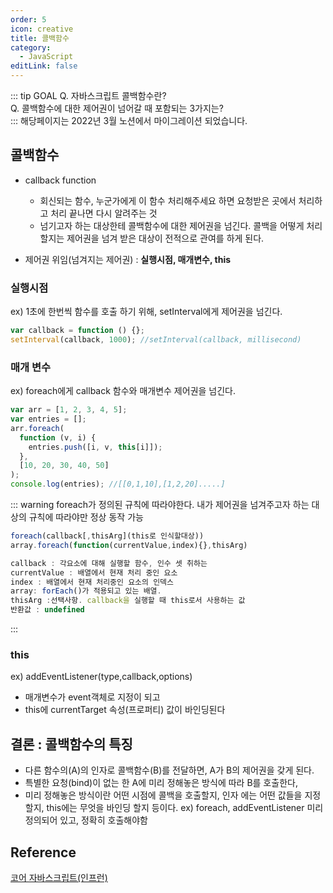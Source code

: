 ```yaml
---
order: 5
icon: creative
title: 콜백함수
category:
  - JavaScript
editLink: false
---
```


::: tip GOAL
Q. 자바스크립트 콜백함수란?  
Q. 콜백함수에 대한 제어권이 넘어갈 때 포함되는 3가지는?  
:::
해당페이지는 2022년 3월 노션에서 마이그레이션 되었습니다.

## 콜백함수

- callback function

  - 회신되는 함수, 누군가에게 이 함수 처리해주세요 하면 요청받은 곳에서 처리하고 처리 끝나면 다시 알려주는 것
  - 넘기고자 하는 대상한테 콜백함수에 대한 제어권을 넘긴다. 콜백을 어떻게 처리할지는 제어권을 넘겨 받은 대상이 전적으로 관여를 하게 된다.

- 제어권 위임(넘겨지는 제어권) : **실행시점, 매개변수, this**

### 실행시점

ex) 1초에 한번씩 함수를 호출 하기 위해, setInterval에게 제어권을 넘긴다.

```js
var callback = function () {};
setInterval(callback, 1000); //setInterval(callback, millisecond)
```

### 매개 변수

ex) foreach에게 callback 함수와 매개변수 제어권을 넘긴다.

```js
var arr = [1, 2, 3, 4, 5];
var entries = [];
arr.foreach(
  function (v, i) {
    entries.push([i, v, this[i]]);
  },
  [10, 20, 30, 40, 50]
);
console.log(entries); //[[0,1,10],[1,2,20].....]
```

::: warning
foreach가 정의된 규칙에 따라야한다. 내가 제어권을 넘겨주고자 하는 대상의 규칙에 따라야만 정상 동작 가능

```js
foreach(callback[,thisArg](this로 인식할대상))
array.foreach(function(currentValue,index){},thisArg)

callback : 각요소에 대해 실행할 함수, 인수 셋 취하는
currentValue : 배열에서 현재 처리 중인 요소
index : 배열에서 현재 처리중인 요소의 인덱스
array: forEach()가 적용되고 있는 배열.
thisArg :선택사항. callback을 실행할 때 this로서 사용하는 값
반환값 : undefined
```

:::

### this

ex) addEventListener(type,callback,options)

- 매개변수가 event객체로 지정이 되고
- this에 currentTarget 속성(프로퍼티) 값이 바인딩된다

## 결론 : 콜백함수의 특징

- 다른 함수의(A)의 인자로 콜백함수(B)를 전달하면, A가 B의 제어권을 갖게 된다.
- 특별한 요청(bind)이 없는 한 A에 미리 정해놓은 방식에 따라 B를 호출한다,
- 미리 정해놓은 방식이란
  어떤 시점에 콜백을 호출할지,
  인자 에는 어떤 값들을 지정할지,
  this에는 무엇을 바인딩 할지 등이다.
  ex) foreach, addEventListener 미리 정의되어 있고, 정확히 호출해야함

## Reference

[코어 자바스크립트(인프런)](https://www.inflearn.com/course/%ED%95%B5%EC%8B%AC%EA%B0%9C%EB%85%90-javascript-flow/dashboard)

